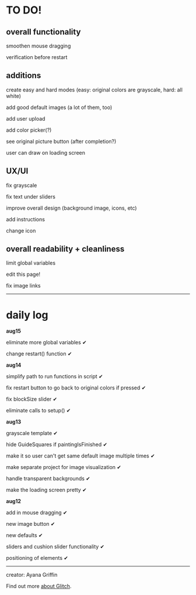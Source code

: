 # TO DO!

## overall functionality

smoothen mouse dragging

verification before restart

## additions

create easy and hard modes (easy: original colors are grayscale, hard: all white)

add good default images (a lot of them, too)

add user upload

add color picker(?)

see original picture button (after completion?)

user can draw on loading screen

## UX/UI

fix grayscale

fix text under sliders

improve overall design (background image, icons, etc)

add instructions

change icon

## overall readability + cleanliness

limit global variables

edit this page!

fix image links

---

# daily log

**aug15**

eliminate more global variables ✔

change restart() function ✔

**aug14**

simplify path to run functions in script ✔

fix restart button to go back to original colors if pressed ✔

fix blockSize slider ✔

eliminate calls to setup() ✔

**aug13**

grayscale template ✔

hide GuideSquares if paintingIsFinished ✔

make it so user can't get same default image multiple times ✔

make separate project for image visualization ✔

handle transparent backgrounds ✔

make the loading screen pretty ✔

**aug12**

add in mouse dragging ✔

new image button ✔

new defaults ✔

sliders and cushion slider functionality ✔

positioning of elements ✔

---

creator: Ayana Griffin

Find out more [about Glitch](https://glitch.com/about).
